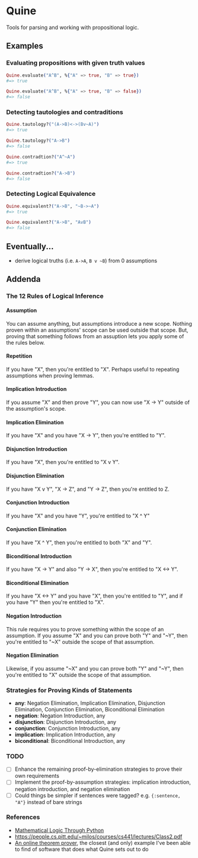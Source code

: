 # Quine

Tools for parsing and working with propositional logic.

## Examples

### Evaluating propositions with given truth values

```elixir
Quine.evaluate("A^B", %{"A" => true, "B" => true})
#=> true

Quine.evaluate("A^B", %{"A" => true, "B" => false})
#=> false
```

### Detecting tautologies and contraditions

```elixir
Quine.tautology?("(A->B)<->(Bv~A)")
#=> true

Quine.tautology?("A->B")
#=> false

Quine.contradtion?("A^~A")
#=> true

Quine.contradtion?("A->B")
#=> false
```

### Detecting Logical Equivalence

```elixir
Quine.equivalent?("A->B", "~B->~A")
#=> true

Quine.equivalent?("A->B", "AvB")
#=> false
```

## Eventually...

- derive logical truths (i.e. `A->A`, `B v ~B`) from 0 assumptions

## Addenda
### The 12 Rules of Logical Inference

#### Assumption

You can assume anything, but assumptions introduce a new scope. Nothing proven within an assumptions' scope can be used outside that scope. But, proving that something follows from an assuption lets you apply some of the rules below.

#### Repetition

If you have "X", then you're entitled to "X". Perhaps useful to repeating assumptions when proving lemmas.

#### Implication Introduction

If you assume "X" and then prove "Y", you can now use "X -> Y" outside of the assumption's scope.

#### Implication Elimination

If you have "X" and you have "X -> Y", then you're entitled to "Y".

#### Disjunction Introduction

If you have "X", then you're entitled to "X v Y".

#### Disjunction Elimination

If you have "X v Y", "X -> Z", and "Y -> Z", then you're entitled to Z.

#### Conjunction Introduction

If you have "X" and you have "Y", you're entitled to "X ^ Y"

#### Conjunction Elimination

If you have "X ^ Y", then you're entitled to both "X" and "Y".

#### Biconditional Introduction

If you have "X -> Y" and also "Y -> X", then you're entitled to "X <-> Y".

#### Biconditional Elimination

If you have "X <-> Y" and you have "X", then you're entitled to "Y", and if you have "Y" then you're entitled to "X".

#### Negation Introduction

This rule requires you to prove something within the scope of an assumption. If you assume "X" and you can prove both "Y" and "~Y", then you're entitled to "~X" outside the scope of that assumption.

#### Negation Elimination

Likewise, if you assume "~X" and you can prove both "Y" and "~Y", then you're entitled to "X" outside the scope of that assumption.

### Strategies for Proving Kinds of Statements

- **any**: Negation Elimination, Implication Elimination, Disjunction Elimination, Conjunction Elimination, Biconditional Elimination
- **negation**: Negation Introduction, any
- **disjunction**: Disjunction Introduction, any
- **conjunction**: Conjunction Introduction, any
- **implication**: Implication Introduction, any
- **biconditional**: Biconditional Introduction, any

### TODO
- [ ] Enhance the remaining proof-by-elimination strategies to prove their own requirements
- [ ] Implement the proof-by-assumption strategies: implication introduction, negation introduction, and negation elimination
- [ ] Could things be simpler if sentences were tagged? e.g. `{:sentence, "A"}` instead of bare strings

### References

- [Mathematical Logic Through Python](https://www.logicthrupython.org/)
- https://people.cs.pitt.edu/~milos/courses/cs441/lectures/Class2.pdf
- [An online theorem prover](http://teachinglogic.liglab.fr/DN/index.php?formula=p+%26+%28q+%2B+r%29+%3C%3D%3E+%28p+%26+q%29+%2B+%28p+%26+r%29&action=Prove+Formula), the closest (and only) example I've been able to find of software that does what Quine sets out to do
